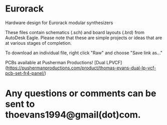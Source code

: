 # Eurorack
Hardware design for Eurorack modular synthesizers

These files contain schematics (.sch) and board layouts (.brd) from AutoDesk Eagle.
Please note that these are simple projects or ideas that are at various stages of completion.

To download an individual file, right click "Raw" and choose "Save link as..."

PCBs available at Pusherman Productions! [Dual LPVCF] (https://pushermanproductions.com/product/thomas-evans-dual-lp-vcf-pcb-set-fr4-panel/)

# Any questions or comments can be sent to thoevans1994@gmail(dot)com.
